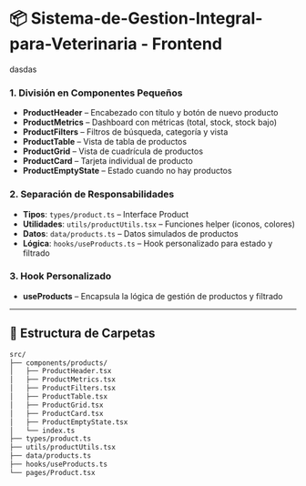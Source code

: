 # 📦 Sistema-de-Gestion-Integral-para-Veterinaria - Frontend


dasdas
### 1. División en Componentes Pequeños
- **ProductHeader** – Encabezado con título y botón de nuevo producto  
- **ProductMetrics** – Dashboard con métricas (total, stock, stock bajo)  
- **ProductFilters** – Filtros de búsqueda, categoría y vista  
- **ProductTable** – Vista de tabla de productos  
- **ProductGrid** – Vista de cuadrícula de productos  
- **ProductCard** – Tarjeta individual de producto  
- **ProductEmptyState** – Estado cuando no hay productos  

### 2. Separación de Responsabilidades
- **Tipos**: `types/product.ts` – Interface Product  
- **Utilidades**: `utils/productUtils.tsx` – Funciones helper (iconos, colores)  
- **Datos**: `data/products.ts` – Datos simulados de productos  
- **Lógica**: `hooks/useProducts.ts` – Hook personalizado para estado y filtrado  

### 3. Hook Personalizado
- **useProducts** – Encapsula la lógica de gestión de productos y filtrado  

---

## 📂 Estructura de Carpetas
```bash
src/
├── components/products/
│   ├── ProductHeader.tsx
│   ├── ProductMetrics.tsx
│   ├── ProductFilters.tsx
│   ├── ProductTable.tsx
│   ├── ProductGrid.tsx
│   ├── ProductCard.tsx
│   ├── ProductEmptyState.tsx
│   └── index.ts
├── types/product.ts
├── utils/productUtils.tsx
├── data/products.ts
├── hooks/useProducts.ts
└── pages/Product.tsx

